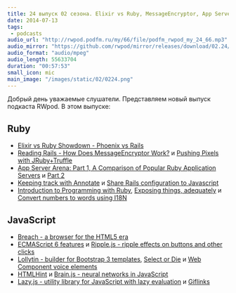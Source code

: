 ```yaml
---
title: 24 выпуск 02 сезона. Elixir vs Ruby, MessageEncryptor, App Server Arena, Breach, Ripple.js, Lollytin, Brain.js, Giflinks и прочее
date: 2014-07-13
tags:
 - podcasts
audio_url: "http://rwpod.podfm.ru/my/66/file/podfm_rwpod_my_24_66.mp3"
audio_mirror: "https://github.com/rwpod/mirror/releases/download/02.24/0224.mp3"
audio_format: "audio/mpeg"
audio_length: 55633704
duration: "00:57:53"
small_icon: mic
main_image: "/images/static/02/0224.png"
---
```


Добрый день уважаемые слушатели. Представляем новый выпуск подкаста RWpod. В этом выпуске:

## Ruby

 - [Elixir vs Ruby Showdown - Phoenix vs Rails](http://www.littlelines.com/blog/2014/07/08/elixir-vs-ruby-showdown-phoenix-vs-rails/)
 - [Reading Rails - How Does MessageEncryptor Work?](http://monkeyandcrow.com/blog/reading_rails_how_does_message_encryptor_work/) и [Pushing Pixels with JRuby+Truffle](http://www.chrisseaton.com/rubytruffle/pushing-pixels/)
 - [App Server Arena: Part 1, A Comparison of Popular Ruby Application Servers](https://blog.engineyard.com/2014/ruby-app-server-arena-pt1) и [Part 2](https://blog.engineyard.com/2014/ruby-app-server-arena-pt2)
 - [Keeping track with Annotate](https://gorails.com/episodes/keeping-track-with-annotate) и [Share Rails configuration to Javascript](http://railsware.com/blog/2014/07/09/share-rails-configuration-to-javascript/)
 - [Introduction to Programming with Ruby](http://www.gotealeaf.com/books/ruby), [Exposing things, adequately](https://github.com/rwz/adequate_exposure) и [Convert numbers to words using I18N](https://github.com/kslazarev/numbers_and_words)

## JavaScript

 - [Breach - a browser for the HTML5 era](http://breach.cc/)
 - [ECMAScript 6 features](https://github.com/lukehoban/es6features/blob/master/README.md) и [Ripple.js - ripple effects on buttons and other clicks](http://holloway.github.io/ripple/)
 - [Lollytin - builder for Bootstrap 3 templates](http://lollyt.in/), [Select or Die](http://vst.mn/selectordie/) и [Web Component voice elements](http://zenorocha.github.io/voice-elements/)
 - [HTMLHint](http://htmlhint.com/) и [Brain.js - neural networks in JavaScript](https://github.com/harthur/brain)
 - [Lazy.js - utility library for JavaScript with lazy evaluation](http://danieltao.com/lazy.js/) и [Giflinks](http://tholman.com/giflinks/)

<!--more-->

